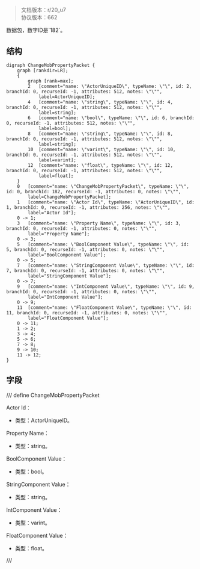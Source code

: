 # <!-- md:samp ChangeMobPropertyPacket -->

> 文档版本：r/20_u7<br/>协议版本：662

<!-- md:samp ChangeMobPropertyPacket -->数据包，数字ID是`182`。

## 结构

```viz
digraph ChangeMobPropertyPacket {
	graph [rankdir=LR];
	{
		graph [rank=max];
		2	[comment="name: \"ActorUniqueID\", typeName: \"\", id: 2, branchId: 0, recurseId: -1, attributes: 512, notes: \"\"",
			label=ActorUniqueID];
		4	[comment="name: \"string\", typeName: \"\", id: 4, branchId: 0, recurseId: -1, attributes: 512, notes: \"\"",
			label=string];
		6	[comment="name: \"bool\", typeName: \"\", id: 6, branchId: 0, recurseId: -1, attributes: 512, notes: \"\"",
			label=bool];
		8	[comment="name: \"string\", typeName: \"\", id: 8, branchId: 0, recurseId: -1, attributes: 512, notes: \"\"",
			label=string];
		10	[comment="name: \"varint\", typeName: \"\", id: 10, branchId: 0, recurseId: -1, attributes: 512, notes: \"\"",
			label=varint];
		12	[comment="name: \"float\", typeName: \"\", id: 12, branchId: 0, recurseId: -1, attributes: 512, notes: \"\"",
			label=float];
	}
	0	[comment="name: \"ChangeMobPropertyPacket\", typeName: \"\", id: 0, branchId: 182, recurseId: -1, attributes: 0, notes: \"\"",
		label=ChangeMobPropertyPacket];
	1	[comment="name: \"Actor Id\", typeName: \"ActorUniqueID\", id: 1, branchId: 0, recurseId: -1, attributes: 256, notes: \"\"",
		label="Actor Id"];
	0 -> 1;
	3	[comment="name: \"Property Name\", typeName: \"\", id: 3, branchId: 0, recurseId: -1, attributes: 0, notes: \"\"",
		label="Property Name"];
	0 -> 3;
	5	[comment="name: \"BoolComponent Value\", typeName: \"\", id: 5, branchId: 0, recurseId: -1, attributes: 0, notes: \"\"",
		label="BoolComponent Value"];
	0 -> 5;
	7	[comment="name: \"StringComponent Value\", typeName: \"\", id: 7, branchId: 0, recurseId: -1, attributes: 0, notes: \"\"",
		label="StringComponent Value"];
	0 -> 7;
	9	[comment="name: \"IntComponent Value\", typeName: \"\", id: 9, branchId: 0, recurseId: -1, attributes: 0, notes: \"\"",
		label="IntComponent Value"];
	0 -> 9;
	11	[comment="name: \"FloatComponent Value\", typeName: \"\", id: 11, branchId: 0, recurseId: -1, attributes: 0, notes: \"\"",
		label="FloatComponent Value"];
	0 -> 11;
	1 -> 2;
	3 -> 4;
	5 -> 6;
	7 -> 8;
	9 -> 10;
	11 -> 12;
}

```

## 字段

/// define
ChangeMobPropertyPacket

Actor Id：[<!-- md:samp ActorUniqueID -->](../types/actoruniqueid.md)

- 类型：ActorUniqueID。

Property Name：<!-- md:samp string -->

- 类型：string。

BoolComponent Value：<!-- md:samp bool -->

- 类型：bool。

StringComponent Value：<!-- md:samp string -->

- 类型：string。

IntComponent Value：<!-- md:samp varint -->

- 类型：varint。

FloatComponent Value：<!-- md:samp float -->

- 类型：float。


///
